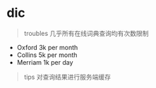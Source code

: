 # dic
>troubles 几乎所有在线词典查询均有次数限制
  * Oxford 3k per month
  * Collins 5k per month
  * Merriam 1k per day
>tips 对查询结果进行服务端缓存
